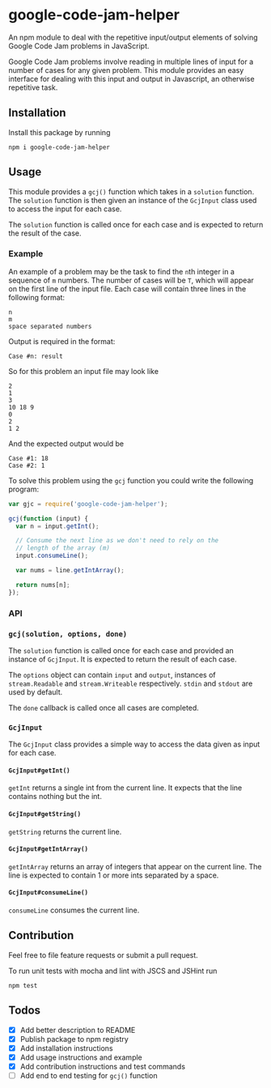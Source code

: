 # google-code-jam-helper
An npm module to deal with the repetitive input/output elements of solving Google Code Jam problems in JavaScript.

Google Code Jam problems involve reading in multiple lines of input for a number of cases for any given problem. This module provides an easy interface for dealing with this input and output in Javascript, an otherwise repetitive task.

## Installation

Install this package by running

```
npm i google-code-jam-helper
```

## Usage

This module provides a `gcj()` function which takes in a `solution` function. The `solution` function is then given an instance of the `GcjInput` class used to access the input for each case.

The `solution` function is called once for each case and is expected to return the result of the case.

### Example

An example of a problem may be the task to find the `n`th integer in a sequence of `m` numbers. The number of cases will be `T`, which will appear on the first line of the input file. Each case will contain three lines in the following format:

```
n
m
space separated numbers
```

Output is required in the format:

```
Case #n: result
```

So for this problem an input file may look like

```
2
1
3
10 18 9
0
2
1 2
```

And the expected output would be

```
Case #1: 18
Case #2: 1
```

To solve this problem using the `gcj` function you could write the following program:

```javascript
var gjc = require('google-code-jam-helper');

gcj(function (input) {
  var n = input.getInt();

  // Consume the next line as we don't need to rely on the
  // length of the array (m)
  input.consumeLine();

  var nums = line.getIntArray();

  return nums[n];
});
```

### API

### `gcj(solution, options, done)`
The `solution` function is called once for each case and provided an instance of `GcjInput`. It is expected to return the result of each case.

The `options` object can contain `input` and `output`, instances of `stream.Readable` and `stream.Writeable` respectively. `stdin` and `stdout` are used by default.

The `done` callback is called once all cases are completed.

### `GcjInput`
The `GcjInput` class provides a simple way to access the data given as input for each case.

#### `GcjInput#getInt()`
`getInt` returns a single int from the current line.
It expects that the line contains nothing but the int.

#### `GcjInput#getString()`
`getString` returns the current line.

#### `GcjInput#getIntArray()`
`getIntArray` returns an array of integers that appear on the current line.
The line is expected to contain 1 or more ints separated by a space.

#### `GcjInput#consumeLine()`
`consumeLine` consumes the current line.

## Contribution

Feel free to file feature requests or submit a pull request.

To run unit tests with mocha and lint with JSCS and JSHint run

```
npm test
```

## Todos
- [x] Add better description to README
- [x] Publish package to npm registry
- [x] Add installation instructions
- [x] Add usage instructions and example
- [x] Add contribution instructions and test commands
- [ ] Add end to end testing for `gcj()` function
